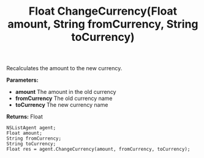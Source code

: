 ﻿---
uid: crmscript_ref_NSListAgent_ChangeCurrency
title: Float ChangeCurrency(Float amount, String fromCurrency, String toCurrency)
intellisense: NSListAgent.ChangeCurrency
keywords: NSListAgent, ChangeCurrency
so.topic: reference
---

Recalculates the amount to the new currency.

**Parameters:**
 - **amount** The amount in the old currency
 - **fromCurrency** The old currency name
 - **toCurrency** The new currency name

**Returns:** Float

```crmscript
NSListAgent agent;
Float amount;
String fromCurrency;
String toCurrency;
Float res = agent.ChangeCurrency(amount, fromCurrency, toCurrency);
```

